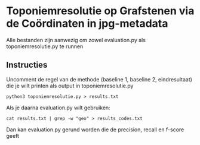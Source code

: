 # Toponiemresolutie op Grafstenen via de Coördinaten in jpg-metadata

Alle bestanden zijn aanwezig om zowel evaluation.py als toponiemresolutie.py te runnen

## Instructies

Uncomment de regel van de methode (baseline 1, baseline 2, eindresultaat) die je wilt printen als output in toponiemresolutie.py

```python3 toponiemresolutie.py > results.txt```


Als je daarna evaluation.py wilt gebruiken:

```cat results.txt | grep -w "geo" > results_codes.txt```


Dan kan evaluation.py gerund worden die de precision, recall en f-score geeft

